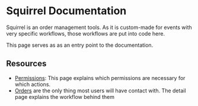 # Squirrel Documentation

Squirrel is an order management tools. As it is custom-made for events with very specific workflows,
those workflows are put into code here.

This page serves as as an entry point to the documentation.

## Resources

* [Permissions](01-permissions.md): This page explains which permissions are necessary for which actions.
* [Orders](02-orders.md) are the only thing most users will have contact with. The detail page explains the workflow behind them